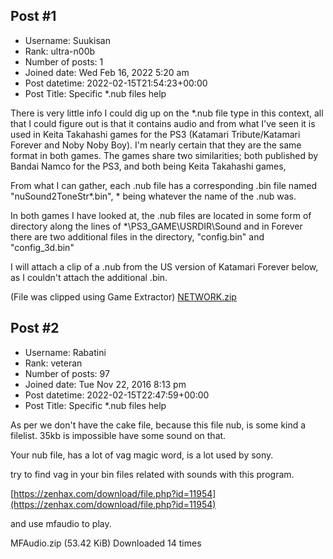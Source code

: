## Post #1
- Username: Suukisan
- Rank: ultra-n00b
- Number of posts: 1
- Joined date: Wed Feb 16, 2022 5:20 am
- Post datetime: 2022-02-15T21:54:23+00:00
- Post Title: Specific *.nub files help

There is very little info I could dig up on the *.nub file type in this context, all that I could figure out is that it contains audio and from what I've seen it is used in Keita Takahashi games for the PS3 (Katamari Tribute/Katamari Forever and Noby Noby Boy). I'm nearly certain that they are the same format in both games. The games share two similarities; both published by Bandai Namco for the PS3, and both being Keita Takahashi games,

From what I can gather, each .nub file has a corresponding .bin file named "nuSound2ToneStr*.bin", * being whatever the name of the .nub was.

In both games I have looked at, the .nub files are located in some form of directory along the lines of *\PS3_GAME\USRDIR\Sound and in Forever there are two additional files in the directory, "config.bin" and "config_3d.bin"

I will attach a clip of a .nub from the US version of Katamari Forever below, as I couldn't attach the additional .bin.

(File was clipped using Game Extractor)
[NETWORK.zip](https://xentaxbackup.github.io/file/21789_NETWORK.zip)
## Post #2
- Username: Rabatini
- Rank: veteran
- Number of posts: 97
- Joined date: Tue Nov 22, 2016 8:13 pm
- Post datetime: 2022-02-15T22:47:59+00:00
- Post Title: Specific *.nub files help

As per we don't have the cake file, because this file nub, is some kind a filelist.
35kb is impossible have some sound on that.

Your nub file, has a lot of vag magic word, is a lot used by sony.

try to find vag in your bin files related with sounds with this program.

[https://zenhax.com/download/file.php?id=11954](https://zenhax.com/download/file.php?id=11954)

and use mfaudio to play.


 MFAudio.zip
(53.42 KiB) Downloaded 14 times
